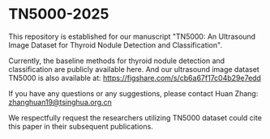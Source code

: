 # TN5000-2025
This repository is established for our manuscript "TN5000: An Ultrasound Image Dataset for Thyroid Nodule Detection and Classification".

Currently, the baseline methods for thyroid nodule detection and classification are publicly available here. And our ultrasound image dataset TN5000 is also available at: https://figshare.com/s/cb6a67f17c04b29e7edd

If you have any questions or any suggestions, please contact Huan Zhang: zhanghuan19@tsinghua.org.cn

We respectfully request the researchers utilizing TN5000 dataset could cite this paper in their subsequent publications.
